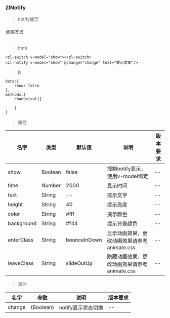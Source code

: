 
### ZlNotify
> notify提示
###### 使用方法

> html

```
<zl-switch v-model="show"></zl-switch>
<zl-notify v-model="show" @change="change" text="提示文案"/>
```
> js

```
data:{
    show: false
},
methods:{
    change(val){
        
    }
}
```
> 属性

| 名字       | 类型    | 默认值       | 说明                                        | 版本要求 |
| ---------- | ------- | ------------ | ------------------------------------------- | -------- |
| show       | Boolean | false        | 控制notify显示，使用v-model绑定             | --       |
| time       | Number  | 2000         | 显示时间                                    | --       |
| text       | String  | --           | 提示文字                                    | --       |
| height     | String  | 40           | 提示高度                                    | --       |
| color      | String  | #fff         | 提示颜色                                    | --       |
| background | String  | #f44         | 提示背景颜色                                | --       |
| enterClass | String  | bounceInDown | 显示动画效果，更改动画效果请参考animate.css | --       |
| leaveClass | String  | slideOutUp   | 隐藏动画效果，更改动画效果请参考animate.css | --       |

> 事件

| 名字   | 参数      | 说明               | 版本要求 |
| ------ | --------- | ------------------ | -------- |
| change | (Boolean) | notify显示状态切换 | --       |